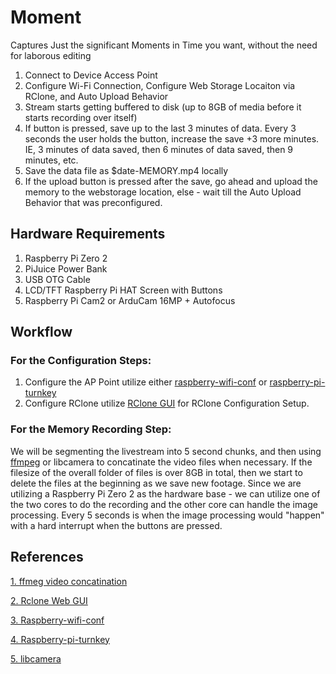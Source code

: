 # Moment
Captures Just the significant Moments in Time you want, without the need for laborous editing


1. Connect to Device Access Point
2. Configure Wi-Fi Connection, Configure Web Storage Locaiton via RClone, and Auto Upload Behavior
3. Stream starts getting buffered to disk (up to 8GB of media before it starts recording over itself)
4. If button is pressed, save up to the last 3 minutes of data. Every 3 seconds the user holds the button, increase the save +3 more minutes. IE, 3 minutes of data saved, then 6 minutes of data saved, then 9 minutes, etc.
5. Save the data file as $date-MEMORY.mp4 locally
6. If the upload button is pressed after the save, go ahead and upload the memory to the webstorage location, else - wait till the Auto Upload Behavior that was preconfigured.

## Hardware Requirements

1. Raspberry Pi Zero 2
2. PiJuice Power Bank
3. USB OTG Cable
4. LCD/TFT Raspberry Pi HAT Screen with Buttons
5. Raspberry Pi Cam2 or ArduCam 16MP + Autofocus

## Workflow

### For the Configuration Steps:

1. Configure the AP Point utilize either [raspberry-wifi-conf](https://github.com/sabhiram/raspberry-wifi-conf) or [raspberry-pi-turnkey](https://github.com/schollz/raspberry-pi-turnkey)
2. Configure RClone utilize [RClone GUI](https://github.com/rclone/rclone-webui-react) for RClone Configuration Setup. 

### For the Memory Recording Step:

We will be segmenting the livestream into 5 second chunks, and then using [ffmpeg](https://superuser.com/questions/521113/join-mp4-files-in-linux) or libcamera to concatinate the video files when necessary. If the filesize of the overall folder of files is over 8GB in total, then we start to delete the files at the beginning as we save new footage. Since we are utilizing a Raspberry Pi Zero 2 as the hardware base - we can utilize one of the two cores to do the recording and the other core can handle the image processing. Every 5 seconds is when the image processing would "happen" with a hard interrupt when the buttons are pressed.


## References

[1. ffmeg video concatination](https://superuser.com/questions/521113/join-mp4-files-in-linux)

[2. Rclone Web GUI](https://github.com/rclone/rclone-webui-react)

[3. Raspberry-wifi-conf](https://github.com/sabhiram/raspberry-wifi-conf)

[4. Raspberry-pi-turnkey](https://github.com/schollz/raspberry-pi-turnkey)

[5. libcamera](https://github.com/kbingham/libcamera)

